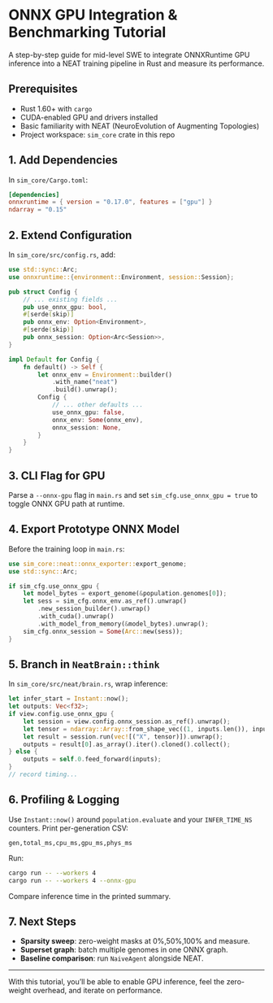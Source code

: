 # ONNX GPU Integration & Benchmarking Tutorial

A step-by-step guide for mid-level SWE to integrate ONNXRuntime GPU inference into a NEAT training pipeline in Rust and measure its performance.

## Prerequisites
- Rust 1.60+ with `cargo`
- CUDA-enabled GPU and drivers installed
- Basic familiarity with NEAT (NeuroEvolution of Augmenting Topologies)
- Project workspace: `sim_core` crate in this repo

## 1. Add Dependencies
In `sim_core/Cargo.toml`:

```toml
[dependencies]
onnxruntime = { version = "0.17.0", features = ["gpu"] }
ndarray = "0.15"
```  

## 2. Extend Configuration
In `sim_core/src/config.rs`, add:

```rust
use std::sync::Arc;
use onnxruntime::{environment::Environment, session::Session};

pub struct Config {
    // ... existing fields ...
    pub use_onnx_gpu: bool,
    #[serde(skip)]
    pub onnx_env: Option<Environment>,
    #[serde(skip)]
    pub onnx_session: Option<Arc<Session>>,
}

impl Default for Config {
    fn default() -> Self {
        let onnx_env = Environment::builder()
            .with_name("neat")
            .build().unwrap();
        Config {
            // ... other defaults ...
            use_onnx_gpu: false,
            onnx_env: Some(onnx_env),
            onnx_session: None,
        }
    }
}
```  

## 3. CLI Flag for GPU
Parse a `--onnx-gpu` flag in `main.rs` and set `sim_cfg.use_onnx_gpu = true` to toggle ONNX GPU path at runtime.

## 4. Export Prototype ONNX Model
Before the training loop in `main.rs`:

```rust
use sim_core::neat::onnx_exporter::export_genome;
use std::sync::Arc;

if sim_cfg.use_onnx_gpu {
    let model_bytes = export_genome(&population.genomes[0]);
    let sess = sim_cfg.onnx_env.as_ref().unwrap()
        .new_session_builder().unwrap()
        .with_cuda().unwrap()
        .with_model_from_memory(&model_bytes).unwrap();
    sim_cfg.onnx_session = Some(Arc::new(sess));
}
```

## 5. Branch in `NeatBrain::think`
In `sim_core/src/neat/brain.rs`, wrap inference:

```rust
let infer_start = Instant::now();
let outputs: Vec<f32>;
if view.config.use_onnx_gpu {
    let session = view.config.onnx_session.as_ref().unwrap();
    let tensor = ndarray::Array::from_shape_vec((1, inputs.len()), inputs.to_vec()).unwrap();
    let result = session.run(vec![("X", tensor)]).unwrap();
    outputs = result[0].as_array().iter().cloned().collect();
} else {
    outputs = self.0.feed_forward(inputs);
}
// record timing...
```

## 6. Profiling & Logging
Use `Instant::now()` around `population.evaluate` and your `INFER_TIME_NS` counters. Print per-generation CSV:

```
gen,total_ms,cpu_ms,gpu_ms,phys_ms
```

Run:

```bash
cargo run -- --workers 4
cargo run -- --workers 4 --onnx-gpu
```

Compare inference time in the printed summary.

## 7. Next Steps
- **Sparsity sweep**: zero-weight masks at 0%,50%,100% and measure.
- **Superset graph**: batch multiple genomes in one ONNX graph.
- **Baseline comparison**: run `NaiveAgent` alongside NEAT.

---

With this tutorial, you’ll be able to enable GPU inference, feel the zero-weight overhead, and iterate on performance.
